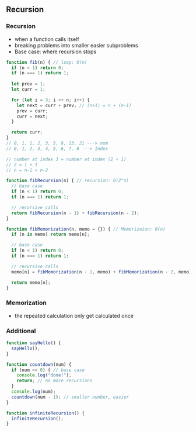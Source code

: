 ## Recursion
### Recursion
- when a function calls itself
- breaking problems into smaller easier subproblems
- Base case: where recursion stops

```javascript
function fib(n) { // loop: O(n)
  if (n < 1) return 0;
  if (n === 1) return 1;
  
  let prev = 1;
  let curr = 1;

  for (let i = 3; i <+ n; i++) {
    let next = curr + prev; // (n+1) = n + (n-1)
    prev = curr;
    curr = next;
  }

  return curr;
}
// 0, 1, 1, 2, 3, 5, 8, 13, 21 ---> num
// 0, 1, 2, 3, 4, 5, 6, 7, 8 ---> Index

// number at index 3 = number at index (2 + 1)
// 2 = 1 + 1
// n = n-1 + n-2

function fibRecursion(n) { // recursion: O(2^n)
  // base case
  if (n < 1) return 0;
  if (n === 1) return 1;

  // recursive calls
  return fibRecursion(n - 1) + fibRecursion(n - 2);
}

function fibMemorization(n, memo = {}) { // Memorizaion: 0(n)
  if (n in memo) return memo[n];

  // base case
  if (n < 1) return 0;
  if (n === 1) return 1;

  // recursive calls
  memo[n] = fibMemorization(n - 1, memo) + fibMemorization(n - 2, memo);

  return memo[n];
}
```

### Memorization
- the repeated calculation only get calculated once

### Additional
```javascript
function sayHello() {
  sayHello();
}

function countdown(num) {
  if (num <= 0) { // base case
    console.log("done!");
    return; // no more recursions
  }
  console.log(num);
  countdown(num - 1); // smaller number, easier
}

function infiniteRecursion() {
  infiniteRecursion();
}
```